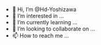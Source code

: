 - 👋 Hi, I’m @Hd-Yoshizawa
- 👀 I’m interested in ...
- 🌱 I’m currently learning ...
- 💞️ I’m looking to collaborate on ...
- 📫 How to reach me ...

<!---
Hd-Yoshizawa/Hd-Yoshizawa is a ✨ special ✨ repository because its `README.md` (this file) appears on your GitHub profile.
You can click the Preview link to take a look at your changes.
--->
